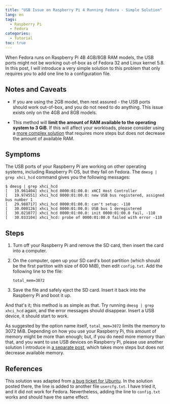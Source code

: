 ```yaml
---
title: "USB Issue on Raspberry Pi 4 Running Fedora - Simple Solution"
lang: en
tags:
  - Raspberry Pi
  - Fedora
categories:
  - Tutorial
toc: true
---
```


When Fedora runs on Raspberry Pi 4B 4GB/8GB RAM models, the USB ports might not
be working out-of-box as of Fedora 32 and Linux kernel 5.8. In this post, I
will introduce a very simple solution to this problem that only requires you to
add one line to a configuration file.

## Notes and Caveats

- If you are using the 2GB model, then rest assured - the USB ports should work
  out-of-box, and you do not need to do anything. This issue exists only on the
  4GB and 8GB models.

- This method will **limit the amount of RAM available to the operating system
  to 3 GiB**. If this will affect your workloads, please consider using a [more
  complex solution](/2020/09/21/raspi4-fedora-usb-complex.html) that requires
  more steps but does not decrease the amount of available RAM.

## Symptoms

The USB ports of your Raspberry Pi are working on other operating systems,
including Raspberry Pi OS, but they fail on Fedora. The `dmesg | grep xhci_hcd`
command gives you the following messages:

```console
$ dmesg | grep xhci_hcd
[   19.961404] xhci_hcd 0000:01:00.0: xHCI Host Controller
[   19.974551] xhci_hcd 0000:01:00.0: new USB bus registered, assigned bus number 1
[   29.988717] xhci_hcd 0000:01:00.0: can't setup: -110
[   30.000126] xhci_hcd 0000:01:00.0: USB bus 1 deregistered
[   30.021077] xhci_hcd 0000:01:00.0: init 0000:01:00.0 fail, -110
[   30.033104] xhci_hcd: probe of 0000:01:00.0 failed with error -110
```

## Steps

1. Turn off your Raspberry Pi and remove the SD card, then insert the card into
   a computer.

2. On the computer, open up your SD card's boot partition (which should be the
   first partiton with size of 600 MiB), then edit `config.txt`. Add the
   following line to the file:

   ```
   total_mem=3072
   ```

3. Save the file and safely eject the SD card. Insert it back into the
   Raspberry Pi and boot it up.

And that's it; this method is as simple as that. Try running `dmesg | grep
xhci_hcd` again, and the error messages should disappear. Insert a USB device,
it should start to work.

As suggested by the option name itself, `total_mem=3072` limits the memory to
3072 MiB. Depending on how you use your Raspberry Pi, this amount of memory
might be more than enough; but, if you do need more memory than that, and you
want to use USB devices on Raspberry Pi, please use another solution I
introduce in [a separate post](/2020/09/21/raspi4-fedora-usb-complex.html),
which takes more steps but does not decrease available memory.

## References

This solution was adapted from [a bug ticket for
Ubuntu](https://bugs.launchpad.net/ubuntu/+source/linux-raspi2/+bug/1848790).
In the solution posted there, the line is added to another file `usercfg.txt`.
I have tried it, and it did not work for Fedora. Nevertheless, adding the line
to `config.txt` works and should have the same effect.
